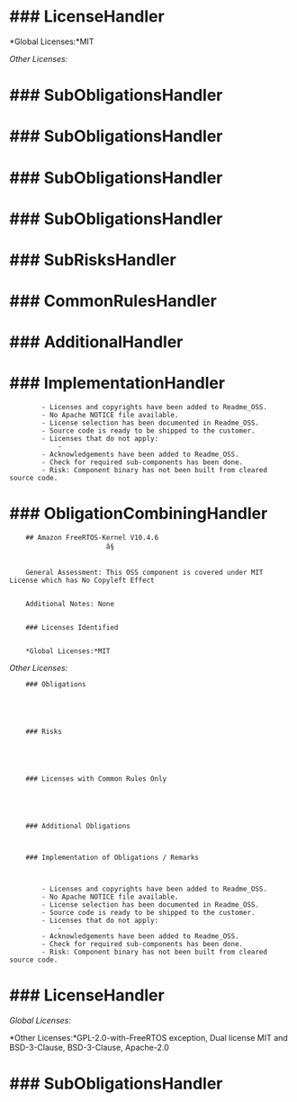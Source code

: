 # ### LicenseHandler

*Global Licenses:*MIT

*Other Licenses:*

# ### SubObligationsHandler



# ### SubObligationsHandler



# ### SubObligationsHandler



# ### SubObligationsHandler



# ### SubRisksHandler



# ### CommonRulesHandler



# ### AdditionalHandler



# ### ImplementationHandler


            - Licenses and copyrights have been added to Readme_OSS.
            - No Apache NOTICE file available.
            - License selection has been documented in Readme_OSS.
            - Source code is ready to be shipped to the customer.
            - Licenses that do not apply:
                - 
            - Acknowledgements have been added to Readme_OSS.
            - Check for required sub-components has been done.
            - Risk: Component binary has not been built from cleared source code.
        

# ### ObligationCombiningHandler


        ## Amazon FreeRTOS-Kernel V10.4.6
                            â§ 


        General Assessment: This OSS component is covered under MIT License which has No Copyleft Effect


        Additional Notes: None


        ### Licenses Identified


        *Global Licenses:*MIT

*Other Licenses:*


        ### Obligations


        


        ### Risks


        


        ### Licenses with Common Rules Only


        


        ### Additional Obligations


        
        ### Implementation of Obligations / Remarks


        
            - Licenses and copyrights have been added to Readme_OSS.
            - No Apache NOTICE file available.
            - License selection has been documented in Readme_OSS.
            - Source code is ready to be shipped to the customer.
            - Licenses that do not apply:
                - 
            - Acknowledgements have been added to Readme_OSS.
            - Check for required sub-components has been done.
            - Risk: Component binary has not been built from cleared source code.
        

        

# ### LicenseHandler

*Global Licenses:*

*Other Licenses:*GPL-2.0-with-FreeRTOS exception, Dual license MIT and BSD-3-Clause, BSD-3-Clause, Apache-2.0

# ### SubObligationsHandler



